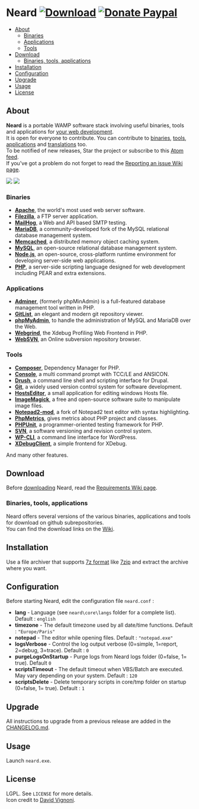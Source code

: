 # Neard [![Download](https://img.shields.io/badge/download-1.0.20-brightgreen.svg)](https://github.com/crazy-max/neard/releases/download/v1.0.20/neard-1.0.20.7z) [![Donate Paypal](https://img.shields.io/badge/donate-paypal-blue.svg)](https://www.paypal.me/crazyws)

<!-- START doctoc generated TOC please keep comment here to allow auto update -->
<!-- DON'T EDIT THIS SECTION, INSTEAD RE-RUN doctoc TO UPDATE -->


- [About](#about)
  - [Binaries](#binaries)
  - [Applications](#applications)
  - [Tools](#tools)
- [Download](#download)
  - [Binaries, tools, applications](#binaries-tools-applications)
- [Installation](#installation)
- [Configuration](#configuration)
- [Upgrade](#upgrade)
- [Usage](#usage)
- [License](#license)

<!-- END doctoc generated TOC please keep comment here to allow auto update -->

## About

**Neard** is a portable WAMP software stack involving useful binaries, tools and applications for [your web development](../../wiki/Screenshots).<br />
It is open for everyone to contribute. You can contribute to [binaries](../../wiki/Binaries#contribute), [tools](../../wiki/Tools#contribute), [applications](../../wiki/Applications#contribute) and [translations](../../wiki/Translations) too.<br />
To be notified of new releases, Star the project or subscribe to this [Atom feed](https://github.com/crazy-max/neard/releases.atom).<br />
If you've got a problem do not forget to read the [Reporting an issue Wiki page](../../wiki/Reporting-an-issue).

![](../../wiki/screenshots/neard-menu1-20160505.png)  ![](../../wiki/screenshots/neard-menu2-20160505.png)

### Binaries

* **[Apache](../../wiki/binApache)**, the world's most used web server software.
* **[Filezilla](../../wiki/binFilezilla)**, a FTP server application.
* **[MailHog](../../wiki/binMailHog)**, a Web and API based SMTP testing.
* **[MariaDB](../../wiki/binMariaDB)**, a community-developed fork of the MySQL relational database management system.
* **[Memcached](../../wiki/binMemcached)**, a distributed memory object caching system.
* **[MySQL](../../wiki/binMySQL)**, an open-source relational database management system.
* **[Node.js](../../wiki/binNode.js)**, an open-source, cross-platform runtime environment for developing server-side web applications.
* **[PHP](../../wiki/binPHP)**, a server-side scripting language designed for web development including PEAR and extra extensions.

### Applications

* **[Adminer](../../wiki/appAdminer)**, (formerly phpMinAdmin) is a full-featured database management tool written in PHP.
* **[GitList](../../wiki/appGitList)**, an elegant and modern git repository viewer.
* **[phpMyAdmin](../../wiki/appPhpMyAdmin)**, to handle the administration of MySQL and MariaDB over the Web.
* **[Webgrind](../../wiki/appWebgrind)**, the Xdebug Profiling Web Frontend in PHP.
* **[WebSVN](../../wiki/appWebSVN)**, an Online subversion repository browser.

### Tools

* **[Composer](../../wiki/toolComposer)**, Dependency Manager for PHP.
* **[Console](../../wiki/toolConsole)**, a multi command prompt with TCC/LE and ANSICON.
* **[Drush](../../wiki/toolDrush)**, a command line shell and scripting interface for Drupal.
* **[Git](../../wiki/toolGit)**, a widely used version control system for software development.
* **[HostsEditor](../../wiki/toolHostsEditor)**, a small application for editing windows Hosts file.
* **[ImageMagick](../../wiki/toolImageMagick)**, a free and open-source software suite to manipulate image files.
* **[Notepad2-mod](../../wiki/toolNotepad2-mod)**, a fork of Notepad2 text editor with syntax highlighting.
* **[PhpMetrics](../../wiki/toolPhpMetrics)**, gives metrics about PHP project and classes.
* **[PHPUnit](../../wiki/toolPHPUnit)**, a programmer-oriented testing framework for PHP.
* **[SVN](../../wiki/toolSVN)**, a software versioning and revision control system.
* **[WP-CLI](../../wiki/toolWP-CLI)**, a command line interface for WordPress.
* **[XDebugClient](../../wiki/toolXDebugClient)**, a simple frontend for XDebug.

And many other features.

## Download

Before [downloading](https://github.com/crazy-max/neard/releases/download/v1.0.20/neard-1.0.20.7z) Neard, read the [Requirements Wiki page](../../wiki/Requirements).

### Binaries, tools, applications

Neard offers several versions of the various binaries, applications and tools for download on github subrepositories.<br />
You can find the download links on the [Wiki](../../wiki).

## Installation

Use a file archiver that supports [7z format](http://www.7-zip.org/7z.html) like [7zip](http://www.7-zip.org/) and extract the archive where you want.<br />

## Configuration

Before starting Neard, edit the configuration file `neard.conf` :
* **lang** - Language (see `neard\core\langs` folder for a complete list). Default : `english`
* **timezone** - The default timezone used by all date/time functions. Default : `"Europe/Paris"`
* **notepad** - The editor while opening files. Default : `"notepad.exe"`
* **logsVerbose** - Control the log output verbose (0=simple, 1=report, 2=debug, 3=trace). Default : `0`
* **purgeLogsOnStartup** - Purge logs from Neard logs folder (0=false, 1= true). Default `0`
* **scriptsTimeout** - The default timeout when VBS/Batch are executed. May vary depending on your system. Default : `120`
* **scriptsDelete** - Delete temporary scripts in core/tmp folder on startup (0=false, 1= true). Default : `1`

## Upgrade

All instructions to upgrade from a previous release are added in the [CHANGELOG.md](https://github.com/crazy-max/neard/blob/master/CHANGELOG.md).

## Usage

Launch `neard.exe`.

## License

LGPL. See `LICENSE` for more details.<br />
Icon credit to [David Vignoni](http://www.icon-king.com/).
